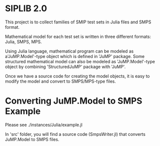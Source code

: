 # SIPLIB 2.0 #

This project is to collect families of SMIP test sets in Julia files and SMPS format. 

Mathematical model for each test set is written in three different formats: Julia, SMPS, MPS.

Using Julia language, mathematical program can be modeled as a'JuMP.Model'-type object which is defined in 'JuMP' package. Some structured mathematical model can also be modeled as 'JuMP.Model'-type object by combining 'StructuredJuMP' package with 'JuMP'.

Once we have a source code for creating the model objects, it is easy to modify the model and convert to SMPS/MPS-type files.

# Converting JuMP.Model to SMPS Example

Please see ./instances/Julia/example.jl

In 'src' folder, you will find a source code (SmpsWriter.jl) that converts JuMP.Model to SMPS files. 